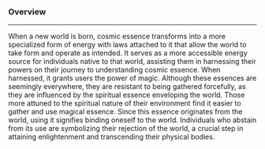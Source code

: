 
### Overview  
---
  
When a new world is born, cosmic essence transforms into a more specialized form of energy with laws attached to it that allow the world to take form and operate as intended. It serves as a more accessible energy source for individuals native to that world, assisting them in harnessing their powers on their journey to understanding cosmic essence. When harnessed, it grants users the power of magic. Although these essences are seemingly everywhere, they are resistant to being gathered forcefully, as they are influenced by the spiritual essence enveloping the world. Those more attuned to the spiritual nature of their environment find it easier to gather and use magical essence. Since this essence originates from the world, using it signifies binding oneself to the world. Individuals who abstain from its use are symbolizing their rejection of the world, a crucial step in attaining enlightenment and transcending their physical bodies.